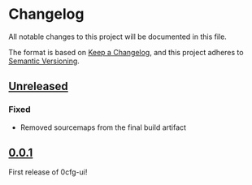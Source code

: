 # Changelog

All notable changes to this project will be documented in this file.

The format is based on [Keep a Changelog](https://keepachangelog.com/en/1.0.0/),
and this project adheres to [Semantic Versioning](https://semver.org/spec/v2.0.0.html).

## [Unreleased]

### Fixed

- Removed sourcemaps from the final build artifact

## [0.0.1]

First release of 0cfg-ui!

[unreleased]: https://github.com/0cfg/0cfg-utils/compare/v0.0.1...HEAD
[0.0.1]: https://github.com/0cfg/0cfg-utils/releases/tag/v0.0.1